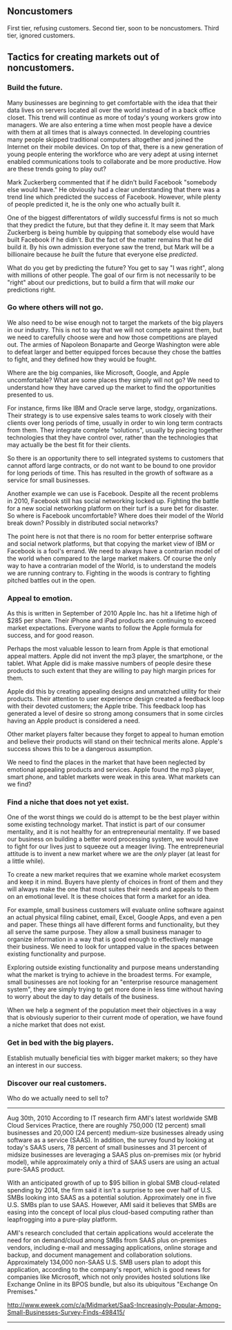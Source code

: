 Noncustomers
-------------
First tier, refusing customers.
Second tier, soon to be noncustomers.
Third tier, ignored customers.


Tactics for creating markets out of noncustomers.
--------------------------------------------------

### Build the future.
Many businesses are beginning to get comfortable with the idea that their data
lives on servers located all over the world instead of in a back office closet.
This trend will continue as more of today's young workers grow into managers.
We are also entering a time when most people have a device with them at all
times that is always connected. In developing countries many people skipped
traditional computers altogether and joined the Internet on their mobile
devices. On top of that, there is a new generation of young people entering the
workforce who are very adept at using internet enabled communications tools to
collaborate and be more productive. How are these trends going to play out?

Mark Zuckerberg commented that if he didn't build Facebook "somebody else would
have." He obviously had a clear understanding that there was a trend line which
predicted the success of Facebook. However, while plenty of people predicted
it, he is the only one who actually built it.

One of the biggest differentators of wildly successful firms is not so much
that they predict the future, but that they define it. It may seem that Mark
Zuckerberg is being humble by quipping that somebody else would have built
Facebook if he didn't. But the fact of the matter remains that he did build it.
By his own admission everyone saw the trend, but Mark will be a billionaire
because he *built* the future that everyone else *predicted*.

What do you get by predicting the future? You get to say "I was right", along
with millions of other people.  The goal of our firm is not necessarily to be
"right" about our predictions, but to build a firm that will *make* our
predictions right.

### Go where others will not go.
We also need to be wise enough not to target the markets of the big players in
our industry. This is not to say that we will not compete against them, but we
need to carefully choose were and how those competitions are played out.  The
armies of Napoleon Bonaparte and George Washington were able to defeat larger
and better equipped forces because they chose the battles to fight, and they
defined how they would be fought.

Where are the big companies, like Microsoft, Google, and Apple uncomfortable?
What are some places they simply will not go? We need to understand how they
have carved up the market to find the opportunities presented to us.

For instance, firms like IBM and Oracle serve large, stodgy, organizations.
Their strategy is to use expensive sales teams to work closely with their
clients over long periods of time, usually in order to win long term contracts
from them. They integrate complete "solutions", usually by piecing together
technologies that they have control over, rather than the technologies that may
actually be the best fit for their clients.

So there is an opportunity there to sell integrated systems to customers that
cannot afford large contracts, or do not want to be bound to one providor for
long periods of time. This has resulted in the growth of software as a service
for small businesses.

Another example we can use is Facebook. Despite all the recent problems in 2010,
Facebook still has social networking locked up. Fighting the battle for a new
social networking platform on their turf is a sure bet for disaster. So where
is Facebook uncomfortable? Where does their model of the World break down?
Possibly in distributed social networks?

The point here is not that there is no room for better enterprise software and
social network platforms, but that copying the market view of IBM or Facebook
is a fool's errand. We need to always have a contrarian model of the world when
compared to the large market makers.  Of course the only way to have a
contrarian model of the World, is to understand the models we are running
contrary to. Fighting in the woods is contrary to fighting pitched battles out
in the open.

### Appeal to emotion.
As this is written in September of 2010 Apple Inc. has hit a lifetime high of
$285 per share. Their iPhone and iPad products are continuing to exceed market
expectations.  Everyone wants to follow the Apple formula for success, and for
good reason.

Perhaps the most valuable lesson to learn from Apple is that emotional appeal matters.
Apple did not invent the mp3 player, the smartphone, or the tablet. What Apple did
is make massive numbers of people desire these products to such extent that they are
willing to pay high margin prices for them.

Apple did this by creating appealing designs and unmatched utility for their products.
Their attention to user experience design created a feedback loop with their devoted
customers; the Apple tribe. This feedback loop has generated a level of desire so strong
among consumers that in some circles having an Apple product is considered a need.

Other market players falter because they forget to appeal to human emotion and believe
their products will stand on their technical merits alone. Apple's success shows this
to be a dangerous assumption.

We need to find the places in the market that have been neglected by emotional appealing
products and services. Apple found the mp3 player, smart phone, and tablet markets were
weak in this area. What markets can we find?

### Find a niche that does not yet exist.
One of the worst things we could do is attempt to be the best player within
some existing technology market. That instict is part of our consumer
mentality, and it is not healthy for an entrepreneurial mentality.  If we based
our business on building a better word processing system, we would have to
fight for our lives just to squeeze out a meager living.  The entrepreneurial
attitude is to invent a new market where we are the *only* player (at least for
a little while).

To create a new market requires that we examine whole market ecosystem and keep
it in mind.  Buyers have plenty of choices in front of them and they will
always make the one that most suites their needs and appeals to them on an
emotional level. It is these choices that form a market for an idea.

For example, small business customers will evaluate online software against an
actual physical filing cabinet, email, Excel, Google Apps, and even a pen and
paper.  These things all have different forms and functionality, but they all
serve the same purpose.  They allow a small business manager to organize
information in a way that is good enough to effectively manage their business.
We need to look for untapped value in the spaces between existing functionality
and purpose.

Exploring outside existing functionality and purpose means understanding what
the market is trying to achieve in the broadest terms.  For example, small
businesses are not looking for an "enterprise resource management system", they
are simply trying to get more done in less time without having to worry about
the day to day details of the business.

When we help a segment of the population meet their objectives in a way that is
obviously superior to their current mode of operation, we have found a niche
market that does not exist.

### Get in bed with the big players.
Establish mutually beneficial ties with bigger market makers; so they have an interest in our success.

### Discover our real customers.
Who do we actually need to sell to?

---

Aug 30th, 2010
According to IT research firm AMI's latest worldwide SMB Cloud Services
Practice, there are roughly 750,000 (12 percent) small businesses and 20,000
(24 percent) medium-size businesses already using software as a service (SAAS).
In addition, the survey found by looking at today's SAAS users, 78 percent of
small businesses and 31 percent of midsize businesses are leveraging a SAAS
plus on-premises mix (or hybrid model), while approximately only a third of
SAAS users are using an actual pure-SAAS product.

With an anticipated growth of up to $95 billion in global SMB cloud-related
spending by 2014, the firm said it isn't a surprise to see over half of U.S.
SMBs looking into SAAS as a potential solution. Approximately one in five U.S.
SMBs plan to use SAAS. However, AMI said it believes that SMBs are easing into
the concept of local plus cloud-based computing rather than leapfrogging into a
pure-play platform.

AMI's research concluded that certain applications would accelerate the need
for on demand/cloud among SMBs from SAAS plus on-premises vendors, including
e-mail and messaging applications, online storage and backup, and document
management and collaboration solutions. Approximately 134,000 non-SAAS U.S. SMB
users plan to adopt this application, according to the company's report, which
is good news for companies like Microsoft, which not only provides hosted
solutions like Exchange Online in its BPOS bundle, but also its ubiquitous
"Exchange On Premises."

http://www.eweek.com/c/a/Midmarket/SaaS-Increasingly-Popular-Among-Small-Businesses-Survey-Finds-498415/

---
